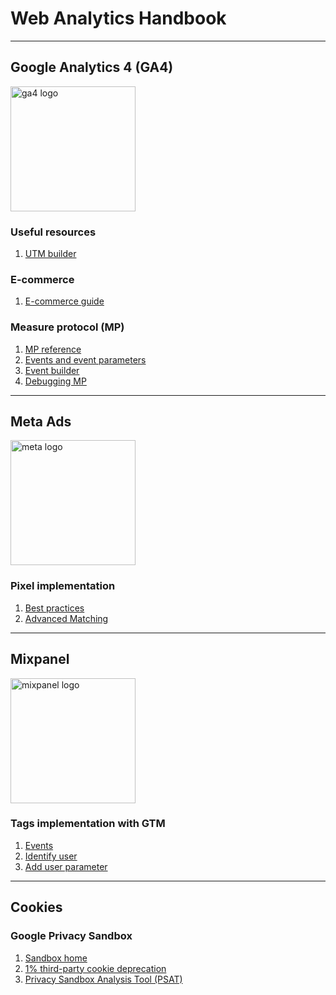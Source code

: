 # Web Analytics Handbook
---

## Google Analytics 4 (GA4)

<p align="left">
  <img src="https://upload.wikimedia.org/wikipedia/commons/7/77/GAnalytics.svg" width="200" title="ga4 logo" alt="ga4 logo">
</p>

### Useful resources
1. [UTM builder](https://ga-dev-tools.google/ga4/campaign-url-builder/)

### E-commerce

1. [E-commerce guide](https://www.simoahava.com/analytics/google-analytics-4-ecommerce-guide-google-tag-manager/#item-scoped-custom-dimensions)

### Measure protocol (MP)

1. [MP reference](https://developers.google.com/analytics/devguides/collection/protocol/ga4/reference)
2. [Events and event parameters](https://developers.google.com/analytics/devguides/collection/protocol/ga4/reference/events)
3. [Event builder](https://ga-dev-tools.google/ga4/event-builder/)
4. [Debugging MP](https://www.analyticsmania.com/post/not-set-in-google-analytics-4/)
---
## Meta Ads

<p align="left">
  <img src="https://upload.wikimedia.org/wikipedia/commons/7/7b/Meta_Platforms_Inc._logo.svg" width="200" title="meta logo" alt="meta logo">
</p>

### Pixel implementation

1. [Best practices](https://www.analyticsmania.com/post/facebook-pixel-with-google-tag-manager/#send-data-to-multiple-pixels)
2. [Advanced Matching](https://developers.facebook.com/docs/meta-pixel/advanced/advanced-matching)
---
## Mixpanel

<p align="left">
  <img src="https://upload.wikimedia.org/wikipedia/commons/b/bf/Mixpanel_Purple_-_2023.png" width="200" title="mixpanel logo" alt="mixpanel logo">
</p>

### Tags implementation with GTM

1. [Events](https://docs.mixpanel.com/docs/tracking-methods/sdks/javascript#sending-events)
2. [Identify user](https://docs.mixpanel.com/docs/tracking-methods/id-management/identifying-users)
3. [Add user parameter](https://docs.mixpanel.com/docs/tracking-methods/sdks/javascript#setting-profile-properties)
---
## Cookies
### Google Privacy Sandbox

1. [Sandbox home](https://developers.google.com/privacy-sandbox)
2. [1% third-party cookie deprecation](https://developers.google.com/privacy-sandbox/blog/cookie-countdown-2023oct)
3. [Privacy Sandbox Analysis Tool (PSAT)](https://developers.google.com/privacy-sandbox/blog/psat-announcement)
